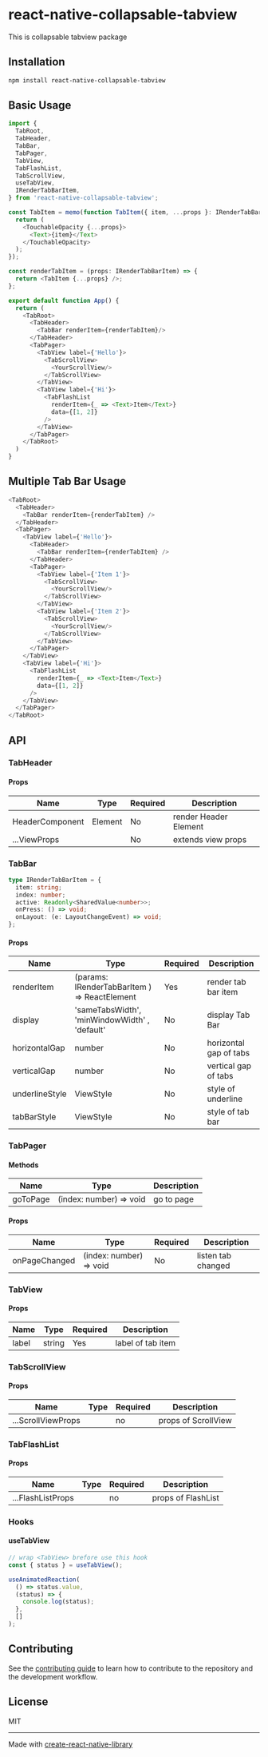 # react-native-collapsable-tabview

This is collapsable tabview package

## Installation

```sh
npm install react-native-collapsable-tabview
```

## Basic Usage

```js
import {
  TabRoot,
  TabHeader,
  TabBar,
  TabPager,
  TabView,
  TabFlashList,
  TabScrollView,
  useTabView,
  IRenderTabBarItem,
} from 'react-native-collapsable-tabview';

const TabItem = memo(function TabItem({ item, ...props }: IRenderTabBarItem) {
  return (
    <TouchableOpacity {...props}>
      <Text>{item}</Text>
    </TouchableOpacity>
  );
});

const renderTabItem = (props: IRenderTabBarItem) => {
  return <TabItem {...props} />;
};

export default function App() {
  return (
    <TabRoot>
      <TabHeader>
        <TabBar renderItem={renderTabItem}/>
      </TabHeader>
      <TabPager>
        <TabView label={'Hello'}>
          <TabScrollView>
            <YourScrollView/>
          </TabScrollView>
        </TabView>
        <TabView label={'Hi'}>
          <TabFlashList
            renderItem={_ => <Text>Item</Text>}
            data={[1, 2]}
          />
        </TabView>
      </TabPager>
    </TabRoot>
  )
}
```
## Multiple Tab Bar Usage
```js
<TabRoot>
  <TabHeader>
    <TabBar renderItem={renderTabItem} />
  </TabHeader>
  <TabPager>
    <TabView label={'Hello'}>
      <TabHeader>
        <TabBar renderItem={renderTabItem} />
      </TabHeader>
      <TabPager>
        <TabView label={'Item 1'}>
          <TabScrollView>
            <YourScrollView/>
          </TabScrollView>
        </TabView>
        <TabView label={'Item 2'}>
          <TabScrollView>
            <YourScrollView/>
          </TabScrollView>
        </TabView>
      </TabPager>
    </TabView>
    <TabView label={'Hi'}>
      <TabFlashList
        renderItem={_ => <Text>Item</Text>}
        data={[1, 2]}
      />
    </TabView>
  </TabPager>
</TabRoot>
```


## API

### TabHeader
#### Props
Name            | Type     | Required | Description           |
--------------- |----------|----------|-----------------------|
HeaderComponent | Element  | No       | render Header Element |
...ViewProps    |          | No       | extends view props    |

### TabBar
```ts
type IRenderTabBarItem = {
  item: string;
  index: number;
  active: Readonly<SharedValue<number>>;
  onPress: () => void;
  onLayout: (e: LayoutChangeEvent) => void;
};
```
#### Props
Name            | Type                                          | Required | Description            |
--------------- |-----------------------------------------------|-----|------------------------|
renderItem      | (params: IRenderTabBarItem ) => ReactElement     | Yes             | render tab bar item    |
display         | 'sameTabsWidth', 'minWindowWidth' , 'default' | No  | display Tab Bar        |
horizontalGap   | number                                        | No  | horizontal gap of tabs |
verticalGap     | number                                        | No  | vertical gap of tabs   |
underlineStyle  | ViewStyle                                     | No  | style of underline     |
tabBarStyle     | ViewStyle                                     | No  | style of tab bar       |

### TabPager
#### Methods
Name            | Type                      | Description |
--------------- |---------------------------|-------------|
goToPage         | (index: number) => void  | go to page  |

#### Props
Name            | Type                     | Required | Description        |
--------------- |--------------------------|----------|--------------------|
onPageChanged   |  (index: number) => void | No       | listen tab changed |

### TabView
#### Props
Name            | Type   | Required | Description       |
--------------- |--------|----------|-------------------|
label   | string | Yes      | label of tab item |


### TabScrollView
#### Props
Name            | Type   | Required | Description         |
--------------- |--------|----------|---------------------|
...ScrollViewProps   |  | no        | props of ScrollView |

### TabFlashList
#### Props
Name            | Type   | Required | Description         |
--------------- |--------|----------|---------------------|
...FlashListProps   |  | no        | props of FlashList |

### Hooks
#### useTabView
```js
// wrap <TabView> brefore use this hook
const { status } = useTabView();

useAnimatedReaction(
  () => status.value,
  (status) => {
    console.log(status);
  },
  []
);
```

## Contributing

See the [contributing guide](CONTRIBUTING.md) to learn how to contribute to the repository and the development workflow.

## License

MIT

---

Made with [create-react-native-library](https://github.com/callstack/react-native-builder-bob)
